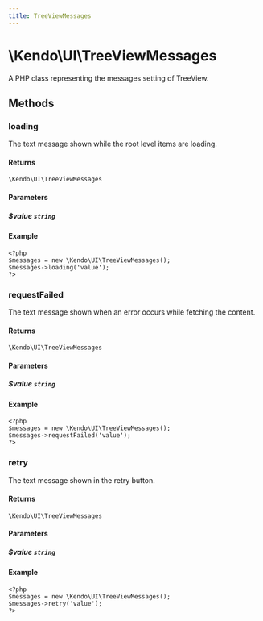 ```yaml
---
title: TreeViewMessages
---
```


# \Kendo\UI\TreeViewMessages

A PHP class representing the messages setting of TreeView.


## Methods

### loading
The text message shown while the root level items are loading.

#### Returns
`\Kendo\UI\TreeViewMessages`

#### Parameters

##### $value `string`



#### Example 
    <?php
    $messages = new \Kendo\UI\TreeViewMessages();
    $messages->loading('value');
    ?>

### requestFailed
The text message shown when an error occurs while fetching the content.

#### Returns
`\Kendo\UI\TreeViewMessages`

#### Parameters

##### $value `string`



#### Example 
    <?php
    $messages = new \Kendo\UI\TreeViewMessages();
    $messages->requestFailed('value');
    ?>

### retry
The text message shown in the retry button.

#### Returns
`\Kendo\UI\TreeViewMessages`

#### Parameters

##### $value `string`



#### Example 
    <?php
    $messages = new \Kendo\UI\TreeViewMessages();
    $messages->retry('value');
    ?>

